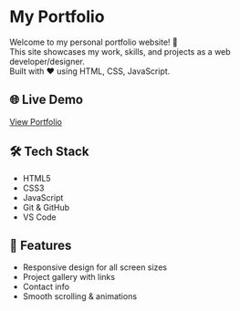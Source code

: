 # My Portfolio

Welcome to my personal portfolio website! 👋  
This site showcases my work, skills, and projects as a web developer/designer.  
Built with ❤️ using HTML, CSS, JavaScript.

## 🌐 Live Demo

[View Portfolio](https://sowmiyar27.github.io/my-portfolio/)

## 🛠️ Tech Stack

- HTML5
- CSS3 
- JavaScript  
- Git & GitHub
- VS Code

## 📸 Features

- Responsive design for all screen sizes
- Project gallery with links
- Contact info
- Smooth scrolling & animations

